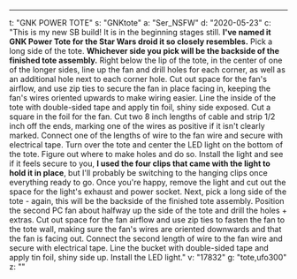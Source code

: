 ---
t: "GNK POWER TOTE"
s: "GNKtote"
a: "Ser_NSFW"
d: "2020-05-23"
c: "This is my new SB build! It is in the beginning stages still. <strong>I've named it GNK Power Tote for the Star Wars droid it so closely resembles.</strong>
  Pick a long side of the tote. <strong>Whichever side you pick will be the backside of the finished tote assembly.</strong> Right below the lip of the tote, in the center of one of the longer sides, line up the fan and drill holes for each corner, as well as an additional hole next to each corner hole. Cut out space for the fan's airflow, and use zip ties to secure the fan in place facing in, keeping the fan's wires oriented upwards to make wiring easier. Line the inside of the tote with double-sided tape and apply tin foil, shiny side exposed. Cut a square in the foil for the fan. Cut two 8 inch lengths of cable and strip 1/2 inch off the ends, marking one of the wires as positive if it isn't clearly marked. Connect one of the lengths of wire to the fan wire and secure with electrical tape.
  Turn over the tote and center the LED light on the bottom of the tote. Figure out where to make holes and do so. Install the light and see if it feels secure to you, <strong>I used the four clips that came with the light to hold it in place</strong>, but I'll probably be switching to the hanging clips once everything ready to go. Once you're happy, remove the light and cut out the space for the light's exhaust and power socket. Next, pick a long side of the tote - again, this will be the backside of the finished tote assembly. Position the second PC fan about halfway up the side of the tote and drill the holes + extras. Cut out space for the fan airflow and use zip ties to fasten the fan to the tote wall, making sure the fan's wires are oriented downwards and that the fan is facing out. Connect the second length of wire to the fan wire and secure with electrical tape. Line the bucket with double-sided tape and apply tin foil, shiny side up. Install the LED light."
v: "17832"
g: "tote,ufo300"
z: ""
